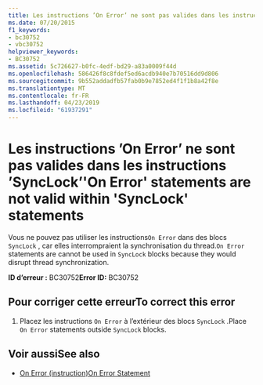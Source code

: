 ```yaml
---
title: Les instructions ’On Error’ ne sont pas valides dans les instructions ’SyncLock’
ms.date: 07/20/2015
f1_keywords:
- bc30752
- vbc30752
helpviewer_keywords:
- BC30752
ms.assetid: 5c726627-b0fc-4edf-bd29-a83a0009f44d
ms.openlocfilehash: 586426f8c8fdef5ed6acdb940e7b70516dd9d806
ms.sourcegitcommit: 9b552addadfb57fab0b9e7852ed4f1f1b8a42f8e
ms.translationtype: MT
ms.contentlocale: fr-FR
ms.lasthandoff: 04/23/2019
ms.locfileid: "61937291"
---
```

# <a name="on-error-statements-are-not-valid-within-synclock-statements"></a><span data-ttu-id="f0a77-102">Les instructions ’On Error’ ne sont pas valides dans les instructions ’SyncLock’</span><span class="sxs-lookup"><span data-stu-id="f0a77-102">'On Error' statements are not valid within 'SyncLock' statements</span></span>
<span data-ttu-id="f0a77-103">Vous ne pouvez pas utiliser les instructions`On Error` dans des blocs `SyncLock` , car elles interrompraient la synchronisation du thread.</span><span class="sxs-lookup"><span data-stu-id="f0a77-103">`On Error` statements are cannot be used in `SyncLock` blocks because they would disrupt thread synchronization.</span></span>  
  
 <span data-ttu-id="f0a77-104">**ID d’erreur :** BC30752</span><span class="sxs-lookup"><span data-stu-id="f0a77-104">**Error ID:** BC30752</span></span>  
  
## <a name="to-correct-this-error"></a><span data-ttu-id="f0a77-105">Pour corriger cette erreur</span><span class="sxs-lookup"><span data-stu-id="f0a77-105">To correct this error</span></span>  
  
1. <span data-ttu-id="f0a77-106">Placez les instructions `On Error` à l’extérieur des blocs `SyncLock` .</span><span class="sxs-lookup"><span data-stu-id="f0a77-106">Place `On Error` statements outside `SyncLock` blocks.</span></span>  
  
## <a name="see-also"></a><span data-ttu-id="f0a77-107">Voir aussi</span><span class="sxs-lookup"><span data-stu-id="f0a77-107">See also</span></span>

- [<span data-ttu-id="f0a77-108">On Error (instruction)</span><span class="sxs-lookup"><span data-stu-id="f0a77-108">On Error Statement</span></span>](../../visual-basic/language-reference/statements/on-error-statement.md)
